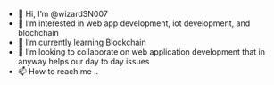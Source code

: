 - 👋 Hi, I’m @wizardSN007
- 👀 I’m interested in  web app development, iot development, and blochchain 
- 🌱 I’m currently learning Blockchain
- 💞️ I’m looking to collaborate on web application development that in anyway helps our day to day issues
- 📫 How to reach me .. 

<!---
wizardSN007/wizardSN007 is a ✨ special ✨ repository because its `README.md` (this file) appears on your GitHub profile.
You can click the Preview link to take a look at your changes.
--->
